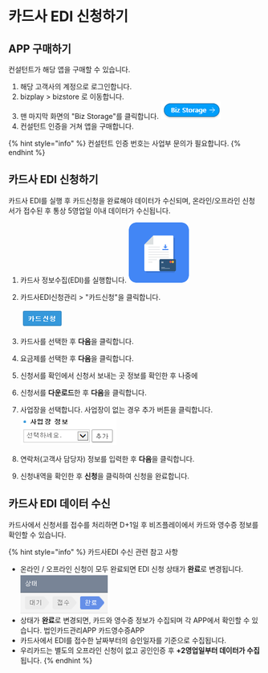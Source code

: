 # 카드사 EDI 신청하기

## APP 구매하기

컨설턴트가 해당 앱을 구매할 수 있습니다.

1. 해당 고객사의 계정으로 로그인합니다.
2. bizplay &gt; bizstore 로 이동합니다.
3. 맨 마지막 화면의 "Biz Storage"를 클릭합니다.  ![](../.gitbook/assets/iexplore_npfjbqsgjx.png)  
4. 컨설턴트 인증을 거쳐 앱을 구매합니다.   

{% hint style="info" %}
컨설턴트 인증 번호는 사업부 문의가 필요합니다.
{% endhint %}

## 카드사 EDI 신청하기

카드사 EDI를 실행 후 카드신청을 완료해야 데이터가 수신되며, 온라인/오프라인 신청서가 접수된 후 통상 5영업일 이내 데이터가 수신됩니다.

1. 카드사 정보수집\(EDI\)를 실행합니다.  ![](../.gitbook/assets/20161110_fd0a76e0-8798-4eb6-9c19-b992d61c380a.png) 
2. 카드사EDI신청관리 &gt; "카드신청"을 클릭합니다. 

   ![](../.gitbook/assets/iexplore_t1mjfn86xv.png) 

3. 카드사를 선택한 후 **다음**을 클릭합니다.
4. 요금제를 선택한 후 **다음**을 클릭합니다.
5. 신청서를 확인에서 신청서 보내는 곳 정보를 확인한 후 나중에 
6. 신청서를 **다운로드**한 후 **다음**을 클릭합니다.
7. 사업장을 선택합니다. 사업장이 없는 경우 추가 버튼을 클릭합니다.  ![](../.gitbook/assets/iexplore_dlmghaeomq.png) 
8. 연락처\(고객사 담당자\) 정보를 입력한 후 **다음**을 클릭합니다.
9. 신청내역을 확인한 후 **신청**을 클릭하여 신청을 완료합니다.

## 카드사 EDI 데이터 수신

카드사에서 신청서를 접수를 처리하면 D+1일 후 비즈플레이에서 카드와 영수증 정보를 확인할 수 있습니다.

{% hint style="info" %}
카드사EDI 수신 관련 참고 사항

* 온라인 / 오프라인 신청이 모두 완료되면 EDI 신청 상태가 **완료**로 변경됩니다.  ![](../.gitbook/assets/iexplore_f1rhjt5rqu.png)  
* 상태가 **완료**로 변경되면, 카드와 영수증 정보가 수집되며 각 APP에서 확인할 수 있습니다. 법인카드관리APP 카드영수증APP
* 카드사에서 EDI를 접수한 날짜부터의 승인일자를 기준으로 수집됩니다.
* 우리카드는 별도의  오프라인 신청이 없고 공인인증 후 **+2영업일부터 데이터가 수집**됩니다. 
{% endhint %}

##      

## 



